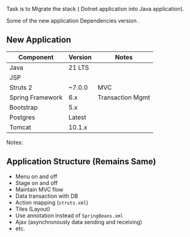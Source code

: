 Task is to Migrate the stack ( Dotnet application into Java application). 

Some of the new application Dependencies version .
## New Application
| Component         | Version         | Notes              |
|------------------ |---------------- |------------------- |
| Java              | 21 LTS          |                    |
| JSP               |                 |                    |
| Struts 2          | ~7.0.0          | MVC                |
| Spring Framework  | 6.x             | Transaction Mgmt   |
| Bootstrap         | 5.x             |                    |
| Postgres          | Latest          |                    |
| Tomcat            | 10.1.x          |                    |

Notes:

## Application Structure (Remains Same)
- Menu on and off  
- Stage on and off  
- Maintain MVC flow  
- Data transaction with DB  
- Action mapping (`struts.xml`)  
- Tiles (Layout)  
- Use annotation instead of `SpringBeans.xml`  
- Ajax (asynchronously data sending and receiving)  
- etc.








